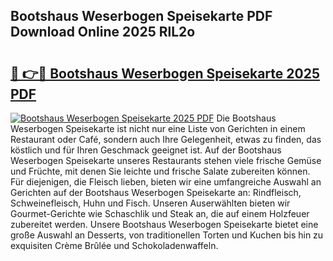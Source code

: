 ## Bootshaus Weserbogen Speisekarte PDF Download Online 2025 RlL2o

# <h2><a href="http://gc5wml.nevu.top/?p=Bootshaus+Weserbogen+Speisekarte">🔗 👉🔴 Bootshaus Weserbogen Speisekarte 2025 PDF</a></h2>

[![Bootshaus Weserbogen Speisekarte 2025 PDF](https://i.imgur.com/dBaPXMq.png)](http://gc5wml.nevu.top/?p=Bootshaus+Weserbogen+Speisekarte)
Die Bootshaus Weserbogen Speisekarte ist nicht nur eine Liste von Gerichten in einem Restaurant oder Café, sondern auch Ihre Gelegenheit, etwas zu finden, das köstlich und für Ihren Geschmack geeignet ist. Auf der Bootshaus Weserbogen Speisekarte unseres Restaurants stehen viele frische Gemüse und Früchte, mit denen Sie leichte und frische Salate zubereiten können. Für diejenigen, die Fleisch lieben, bieten wir eine umfangreiche Auswahl an Gerichten auf der Bootshaus Weserbogen Speisekarte an: Rindfleisch, Schweinefleisch, Huhn und Fisch. Unseren Auserwählten bieten wir Gourmet-Gerichte wie Schaschlik und Steak an, die auf einem Holzfeuer zubereitet werden. Unsere Bootshaus Weserbogen Speisekarte bietet eine große Auswahl an Desserts, von traditionellen Torten und Kuchen bis hin zu exquisiten Crème Brûlée und Schokoladenwaffeln.

